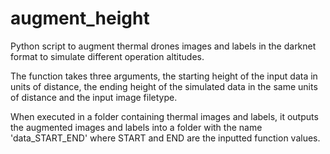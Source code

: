 # augment_height
Python script to augment thermal drones images and labels in the darknet format to simulate different operation altitudes.

The function takes three arguments, the starting height of the input data in units of distance, the ending height of the simulated data in the same units of distance and the input image filetype.

When executed in a folder containing thermal images and labels, it outputs the augmented images and labels into a folder with the name 'data_START_END' where START and END are the inputted function values.
